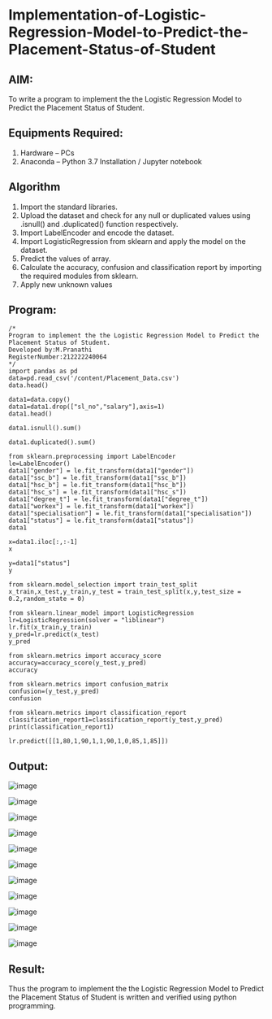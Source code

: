 # Implementation-of-Logistic-Regression-Model-to-Predict-the-Placement-Status-of-Student

## AIM:
To write a program to implement the the Logistic Regression Model to Predict the Placement Status of Student.

## Equipments Required:
1. Hardware – PCs
2. Anaconda – Python 3.7 Installation / Jupyter notebook

## Algorithm

 1. Import the standard libraries.
 2. Upload the dataset and check for any null or duplicated values using .isnull() and .duplicated() function respectively.
 3. Import LabelEncoder and encode the dataset.
 4. Import LogisticRegression from sklearn and apply the model on the dataset.
 5. Predict the values of array.
 6. Calculate the accuracy, confusion and classification report by importing the required modules from sklearn.
 7. Apply new unknown values


## Program:
```
/*
Program to implement the the Logistic Regression Model to Predict the Placement Status of Student.
Developed by:M.Pranathi 
RegisterNumber:212222240064 
*/
import pandas as pd
data=pd.read_csv('/content/Placement_Data.csv')
data.head()

data1=data.copy()
data1=data1.drop(["sl_no","salary"],axis=1)
data1.head()

data1.isnull().sum()

data1.duplicated().sum()

from sklearn.preprocessing import LabelEncoder
le=LabelEncoder()
data1["gender"] = le.fit_transform(data1["gender"])
data1["ssc_b"] = le.fit_transform(data1["ssc_b"])
data1["hsc_b"] = le.fit_transform(data1["hsc_b"])
data1["hsc_s"] = le.fit_transform(data1["hsc_s"])
data1["degree_t"] = le.fit_transform(data1["degree_t"])
data1["workex"] = le.fit_transform(data1["workex"])
data1["specialisation"] = le.fit_transform(data1["specialisation"])
data1["status"] = le.fit_transform(data1["status"])
data1

x=data1.iloc[:,:-1]
x

y=data1["status"]
y

from sklearn.model_selection import train_test_split
x_train,x_test,y_train,y_test = train_test_split(x,y,test_size = 0.2,random_state = 0)

from sklearn.linear_model import LogisticRegression
lr=LogisticRegression(solver = "liblinear")
lr.fit(x_train,y_train)
y_pred=lr.predict(x_test)
y_pred

from sklearn.metrics import accuracy_score
accuracy=accuracy_score(y_test,y_pred)
accuracy

from sklearn.metrics import confusion_matrix
confusion=(y_test,y_pred)
confusion

from sklearn.metrics import classification_report
classification_report1=classification_report(y_test,y_pred)
print(classification_report1)

lr.predict([[1,80,1,90,1,1,90,1,0,85,1,85]])

```

## Output:

![image](https://user-images.githubusercontent.com/118343610/235356053-df866f1c-efc8-4542-8e9f-71537e6eb8b3.png)

![image](https://user-images.githubusercontent.com/118343610/235356079-930e72a0-9b31-4f89-a2d1-5e0139ed890a.png)

![image](https://user-images.githubusercontent.com/118343610/235356100-d2e571b7-f151-41e3-8b21-4858b175e70a.png)

![image](https://user-images.githubusercontent.com/118343610/235356135-338054f8-61fd-49cf-a468-ff52aa02aaf1.png)

![image](https://user-images.githubusercontent.com/118343610/235356159-09423055-817d-456c-b111-e8acb3ef4b2f.png)

![image](https://user-images.githubusercontent.com/118343610/235356190-7016400f-b337-433b-8d96-9d749172c2e4.png)

![image](https://user-images.githubusercontent.com/118343610/235356220-8a98b5dd-553f-472e-85f5-f7d4546d41ec.png)

![image](https://user-images.githubusercontent.com/118343610/235356294-8fdc8fba-6968-40dd-b3d5-5f8ea9819a31.png)

![image](https://user-images.githubusercontent.com/118343610/235356319-a300dae2-fdcd-468b-97cd-0703db3e1ebc.png)

![image](https://user-images.githubusercontent.com/118343610/235356392-865af987-dbaf-4ba1-8064-0574b3e302bb.png)

![image](https://user-images.githubusercontent.com/118343610/235356436-65fd447c-024e-4ec0-a518-15d596346876.png)

## Result:
Thus the program to implement the the Logistic Regression Model to Predict the Placement Status of Student is written and verified using python programming.
